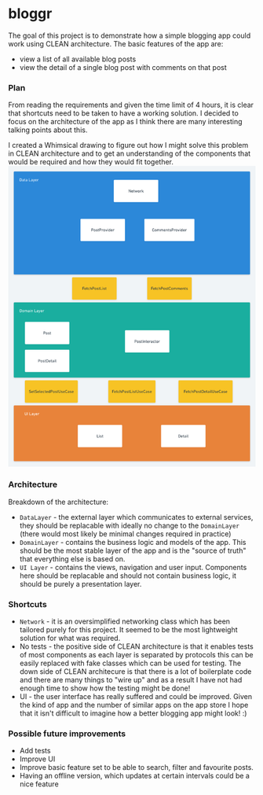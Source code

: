 # bloggr
The goal of this project is to demonstrate how a simple blogging app could work using CLEAN architecture. The basic features of the app are:
- view a list of all available blog posts
- view the detail of a single blog post with comments on that post

### Plan
From reading the requirements and given the time limit of 4 hours, it is clear that shortcuts need to be taken to have a working solution. I decided to focus on the architecture of the app as I think there are many interesting talking points about this. 

I created a Whimsical drawing to figure out how I might solve this problem in CLEAN architecture and to get an understanding of the components that would be required and how they would fit together.
![Alt text](bloggr.png?raw=true "Architecture plan")

### Architecture
Breakdown of the architecture:
- `DataLayer` - the external layer which communicates to external services, they should be replacable with ideally no change to the `DomainLayer` (there would most likely be minimal changes required in practice)
- `DomainLayer` - contains the business logic and models of the app. This should be the most stable layer of the app and is the "source of truth" that everything else is based on.
- `UI Layer` - contains the views, navigation and user input. Components here should be replacable and should not contain business logic, it should be purely a presentation layer.

### Shortcuts
- `Network` - it is an oversimplified networking class which has been tailored purely for this project. It seemed to be the most lightweight solution for what was required.
- No tests - the positive side of CLEAN architecture is that it enables tests of most components as each layer is separated by protocols this can be easily replaced with fake classes which can be used for testing. The down side of CLEAN architecure is that there is a lot of boilerplate code and there are many things to "wire up" and as a result I have not had enough time to show how the testing might be done!
- UI - the user interface has really suffered and could be improved. Given the kind of app and the number of similar apps on the app store I hope that it isn't difficult to imagine how a better blogging app might look! :)

### Possible future improvements
- Add tests
- Improve UI
- Improve basic feature set to be able to search, filter and favourite posts.
- Having an offline version, which updates at certain intervals could be a nice feature
